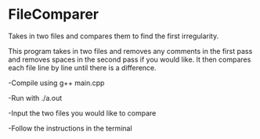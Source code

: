 # FileComparer
Takes in two files and compares them to find the first irregularity.

This program takes in two files and removes any comments in the first pass and removes spaces in the second pass if you would like. It then compares each file line by line until there is a difference.

-Compile using g++ main.cpp

-Run with ./a.out

-Input the two files you would like to compare

-Follow the instructions in the terminal
